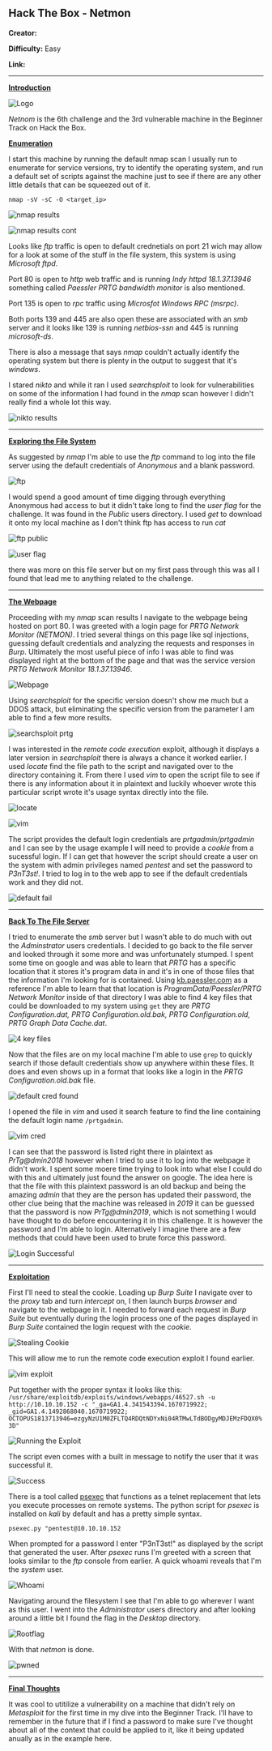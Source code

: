 ## **Hack The Box - Netmon**

**Creator:**

**Difficulty:** Easy

**Link:**

---


<ins> **Introduction** </ins>

![Logo](/docs/assets/images/HTB/netmon/netnom01.png)

*Netnom* is the 6th challenge and the 3rd vulnerable machine in the Beginner Track on Hack the Box.

<ins> **Enumeration** </ins>

I start this machine by running the default nmap scan I usually run to enumerate for service versions, try to identify the operating system, and run a default set of scripts against the machine just to see if there are any other little details that can be squeezed out of it.

`nmap -sV -sC -O <target_ip>`

![nmap results](/docs/assets/images/HTB/netmon/netnom02.png)

![nmap results cont](/docs/assets/images/HTB/netmon/netnom03.png)

Looks like *ftp* traffic is open to default crednetials on port 21 wich may allow for a look at some of the stuff in the file system, this system is using *Microsoft ftpd*. 

Port 80 is open to *http* web traffic and is running *Indy httpd 18.1.37.13946* something called *Paessler PRTG bandwidth monitor* is also mentioned.

Port 135 is open to *rpc* traffic using *Microsfot Windows RPC (msrpc)*.

Both ports 139 and 445 are also open these are associated with an *smb* server and it looks like 139 is running *netbios-ssn* and 445 is running *microsoft-ds*.

There is also a message that says *nmap* couldn't actually identify the operating system but there is plenty in the output to suggest that it's *windows*.

I stared *nikto* and while it ran I used *searchsploit* to look for vulnerabilities on some of the information I had found in the *nmap* scan however I didn't really find a whole lot this way.

![nikto results](/docs/assets/images/HTB/netmon/netnom04.png)

---


<ins> **Exploring the File System** </ins>

As suggested by *nmap* I'm able to use the *ftp* command to log into the file server using the default credentials of *Anonymous* and a blank password.

![ftp](/docs/assets/images/HTB/netmon/netnom05.png)

I would spend a good amount of time digging through everything Anonymous had access to but it didn't take long to find the *user flag* for the challenge. It was found in the *Public* users directory. I used *get* to download it onto my local machine as I don't think ftp has access to run *cat*

![ftp public](/docs/assets/images/HTB/netmon/netnom06.png)

![user flag](/docs/assets/images/HTB/netmon/netnom07.png)

there was more on this file server but on my first pass through this was all I found that lead me to anything related to the challenge.

---


<ins> **The Webpage** </ins>

Proceeding with my *nmap* scan results I navigate to the webpage being hosted on port 80. I was greeted with a login page for *PRTG Network Monitor (NETMON)*. I tried several things on this page like sql injections, guessing default credentials and analyzing the requests and responses in *Burp*. Ultimately the most useful piece of info I was able to find was displayed right at the bottom of the page and that was the service version *PRTG Network Monitor 18.1.37.13946*.

![Webpage](/docs/assets/images/HTB/netmon/netnom08.png)

Using *searchsploit* for the specific version doesn't show me much but a DDOS attack, but eliminating the specific version from the parameter I am able to find a few more results.

![searchsploit prtg](/docs/assets/images/HTB/netmon/netnom09.png)

I was interested in the *remote code execution* exploit, although it displays a later version in *searchsploit* there is always a chance it worked earlier. I used *locate* find the file path to the script and navigated over to the directory containing it. From there I used *vim* to open the script file to see if there is any information about it in plaintext and luckily whoever wrote this particular script wrote it's usage syntax directly into the file. 

![locate](/docs/assets/images/HTB/netmon/netnom10.png)

![vim](/docs/assets/images/HTB/netmon/netnom11.png)

The script provides the default login credentials are *prtgadmin/prtgadmin* and I can see by the usage example I will need to provide a *cookie* from a sucessful login. If I can get that however the script should create a user on the system with admin privileges named *pentest* and set the password to *P3nT3st!*. I tried to log in to the web app to see if the default credentials work and they did not. 

![default fail](/docs/assets/images/HTB/netmon/netnom12.png)

---


<ins> **Back To The File Server** </ins>

I tried to enumerate the *smb* server but I wasn't able to do much with out the *Adminstrator* users credentials. I decided to go back to the file server and looked through it some more and was unfortunately stumped. I spent some time on google and was able to learn that *PRTG* has a specific location that it stores it's program data in and it's in one of those files that the information I'm looking for is contained. Using [kb.paessler.com](https://kb.paessler.com/en/topic/463-how-and-where-does-prtg-store-its-data) as a reference I'm able to learn that that location is *ProgramData/Paessler/PRTG Network Monitor* inside of that directory I was able to find 4 key files that could be downloaded to my system using `get` they are *PRTG Configuration.dat, PRTG Configuration.old.bak, PRTG Configuration.old, PRTG Graph Data Cache.dat*. 

![4 key files](/docs/assets/images/HTB/netmon/netnom13.png)

Now that the files are on my local machine I'm able to use `grep` to quickly search if those default credentials show up anywhere within these files. It does and even shows up in a format that looks like a login in the *PRTG Configuration.old.bak* file.

![default cred found](/docs/assets/images/HTB/netmon/netnom14.png)

I opened the file in *vim* and used it search feature to find the line containing the default login name `/prtgadmin`.

![vim cred](/docs/assets/images/HTB/netmon/netnom15.png)

I can see that the password is listed right there in plaintext as *PrTg@dmin2018* however when I tried to use it to log into the webpage it didn't work. I spent some moere time trying to look into what else I could do with this and ultimately just found the answer on google. The idea here is that the file with this plaintext password is an old backup and being the amazing *admin* that they are the person has updated their password, the other clue being that the machine was released in *2019* it can be guessed that the password is now *PrTg@dmin2019*, which is not something I would have thought to do before encountering it in this challenge. It is however the password and I'm able to login. Alternatively I imagine there are a few methods that could have been used to brute force this password.

![Login Successful](/docs/assets/images/HTB/netmon/netnom16.png)

---


<ins> **Exploitation** </ins>

First I'll need to steal the cookie. Loading up *Burp Suite* I navigate over to the *proxy* tab and turn *intercept* on, I then launch burps *browser* and navigate to the webpage in it. I needed to forward each request in *Burp Suite* but eventually during the login process one of the pages displayed in *Burp Suite* contained the login request with the *cookie*.

![Stealing Cookie](/docs/assets/images/HTB/netmon/netnom17.png)

This will allow me to run the remote code execution exploit I found earlier.

![vim exploit](/docs/assets/images/HTB/netmon/netnom11.png)

Put together with the proper syntax it looks like this:
`/usr/share/exploitdb/exploits/windows/webapps/46527.sh -u http://10.10.10.152 -c "_ga=GA1.4.341543394.1670719922; _gid=GA1.4.1492868040.1670719922; OCTOPUS1813713946=ezgyNzU1M0ZFLTQ4RDQtNDYxNi04RTMwLTdBODgyMDJEMzFDQX0%3D" `

![Running the Exploit](/docs/assets/images/HTB/netmon/netnom18.png)

The script even comes with a built in message to notify the user that it was successful it.

![Success](/docs/assets/images/HTB/netmon/netnom19.png)

There is a tool called [psexec](https://learn.microsoft.com/en-us/sysinternals/downloads/psexec) that functions as a telnet replacement that lets you execute processes on remote systems. The python script for *psexec* is installed on *kali* by default and has a pretty simple syntax.

`psexec.py "pentest@10.10.10.152` 

When prompted for a password I enter "P3nT3st!" as displayed by the script that generated the user. After *psexec* runs I'm greeted with a screen that looks similar to the *ftp* console from earlier. A quick whoami reveals that I'm the *system* user. 

![Whoami](/docs/assets/images/HTB/netmon/netnom20.png)

Navigating around the filesystem I see that I'm able to go wherever I want as this user. I went into the *Administrator* users directory and after looking around a little bit I found the flag in the *Desktop* directory.

![Rootflag](/docs/assets/images/HTB/netmon/netnom21.png)

With that *netmon* is done.

![pwned](/docs/assets/images/HTB/netmon/netnom22.png)

---


<ins> **Final Thoughts** </ins>

It was cool to utitilize a vulnerability on a machine that didn't rely on *Metasploit* for the first time in my dive into the Beginner Track. I'll have to remember in the future that if I find a password to make sure I've thought about all of the context that could be applied to it, like it being updated anually as in the example here. 







